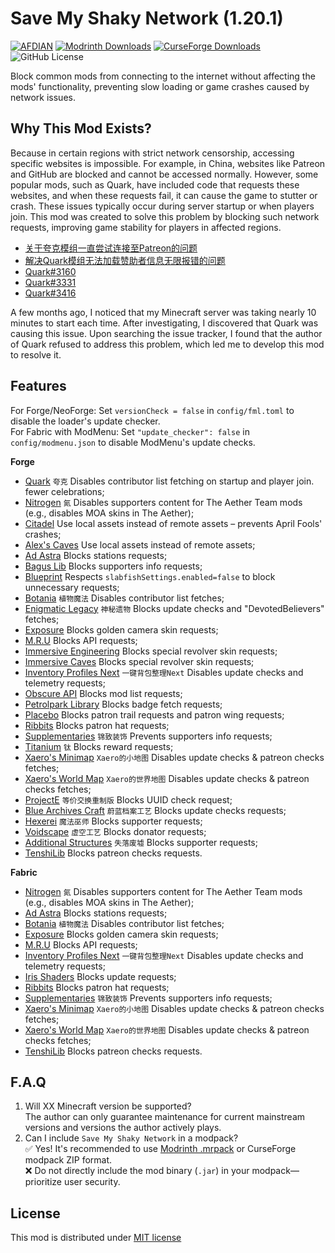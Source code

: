# Save My Shaky Network (1.20.1)

[![AFDIAN](https://img.shields.io/badge/%E7%88%B1%E5%8F%91%E7%94%B5-Gizmo-%23946ce6)](https://afdian.com/a/gizmo)
[![Modrinth Downloads](https://img.shields.io/modrinth/dt/oXzIQwRj?logo=modrinth&label=Modrinth)](https://modrinth.com/project/oXzIQwRj)
[![CurseForge Downloads](https://img.shields.io/curseforge/dt/1129397?logo=curseforge&label=CurseForge)](https://www.curseforge.com/minecraft/mc-mods/smsn)
![GitHub License](https://img.shields.io/github/license/gizmo-ds/smsn-mod?style=flat&label=License)

Block common mods from connecting to the internet without affecting the mods' functionality, preventing slow loading or
game crashes caused by network issues.

## Why This Mod Exists?

Because in certain regions with strict network censorship, accessing specific websites is impossible. For example, in
China, websites like Patreon and GitHub are blocked and cannot be accessed normally. However, some popular mods, such as
Quark, have included code that requests these websites, and when these requests fail, it can cause the game to stutter
or crash. These issues typically occur during server startup or when players join. This mod was created to solve this
problem by blocking such network requests, improving game stability for players in affected regions.

- [关于夸克模组一直尝试连接至Patreon的问题](https://www.bilibili.com/video/BV14E421u7Kt/)
- [解决Quark模组无法加载赞助者信息无限报错的问题](https://www.bilibili.com/read/cv13814407/)
- [Quark#3160](https://github.com/VazkiiMods/Quark/issues/3160)
- [Quark#3331](https://github.com/VazkiiMods/Quark/issues/3331)
- [Quark#3416](https://github.com/VazkiiMods/Quark/issues/3416)

A few months ago, I noticed that my Minecraft server was taking nearly 10 minutes to start each time. After
investigating, I discovered that Quark was causing this issue. Upon searching the issue tracker, I found that the author
of Quark refused to address this problem, which led me to develop this mod to resolve it.

## Features

For Forge/NeoForge: Set `versionCheck = false` in `config/fml.toml` to disable the loader's update checker.  
For Fabric with ModMenu: Set `"update_checker": false` in `config/modmenu.json` to disable ModMenu's update checks.

**Forge**

- [Quark](https://www.curseforge.com/minecraft/mc-mods/quark "4.0-458") `夸克` Disables contributor list fetching on
  startup and player join. fewer celebrations;
- [Nitrogen](https://github.com/The-Aether-Team/Nitrogen "1.20.1-1.0.11-neoforge") `氮` Disables supporters content for
  The Aether Team mods (e.g., disables MOA skins in The Aether);
- [Citadel](https://www.curseforge.com/minecraft/mc-mods/citadel "2.5.4") Use local assets instead of remote assets –
  prevents April Fools' crashes;
- [Alex's Caves](https://www.curseforge.com/minecraft/mc-mods/alexs-caves "1.1.4") Use local assets instead of remote
  assets;
- [Ad Astra](https://www.curseforge.com/minecraft/mc-mods/ad-astra "1.15.18") Blocks stations requests;
- [Bagus Lib](https://www.curseforge.com/minecraft/mc-mods/bagus-lib "1.20.1-5.3.0") Blocks supporters info requests;
- [Blueprint](https://www.curseforge.com/minecraft/mc-mods/blueprint "1.20.1-7.1.0") Respects
  `slabfishSettings.enabled=false` to block unnecessary requests;
- [Botania](https://www.curseforge.com/minecraft/mc-mods/botania "1.20.1-446-FORGE") `植物魔法` Disables contributor
  list fetches;
- [Enigmatic Legacy](https://www.curseforge.com/minecraft/mc-mods/enigmatic-legacy "2.29.0") `神秘遗物` Blocks update
  checks and "DevotedBelievers" fetches;
- [Exposure](https://www.curseforge.com/minecraft/mc-mods/exposure "1.7.15") Blocks golden camera skin requests;
- [M.R.U](https://www.curseforge.com/minecraft/mc-mods/mru "1.0.0+1.20.1-forge") Blocks API requests;
- [Immersive Engineering](https://www.curseforge.com/minecraft/mc-mods/immersive-engineering "2.29.0") Blocks special
  revolver skin requests;
- [Immersive Caves](https://www.curseforge.com/minecraft/mc-mods/immersive-caves "1.4.1") Blocks special revolver skin
  requests;
- [Inventory Profiles Next](https://www.curseforge.com/minecraft/mc-mods/inventory-profiles-next "forge-1.20.1-1.10.11")
  `一键背包整理Next` Disables update checks and telemetry requests;
- [Obscure API](https://www.curseforge.com/minecraft/mc-mods/obscure-api "15") Blocks mod list requests;
- [Petrolpark Library](https://www.curseforge.com/minecraft/mc-mods/petrolpark-library "1.20.1-1.0.6") Blocks badge
  fetch requests;
- [Placebo](https://www.curseforge.com/minecraft/mc-mods/placebo "1.20.1-8.6.0") Blocks patron trail requests and patron
  wing requests;
- [Ribbits](https://www.curseforge.com/minecraft/mc-mods/ribbits "3.0.2") Blocks patron hat requests;
- [Supplementaries](https://www.curseforge.com/minecraft/mc-mods/supplementaries "1.20-3.1.10") `锦致装饰` Prevents
  supporters info requests;
- [Titanium](https://www.curseforge.com/minecraft/mc-mods/titanium "1.20.1-3.8.23") `钛` Blocks reward requests;
- [Xaero's Minimap](https://www.curseforge.com/minecraft/mc-mods/xaeros-minimap "24.2.0_Forge_1.20") `Xaero的小地图`
  Disables update checks & patreon checks fetches;
- [Xaero's World Map](https://www.curseforge.com/minecraft/mc-mods/xaeros-world-map "1.38.8_Forge_1.20") `Xaero的世界地图`
  Disables update checks & patreon checks fetches;
- [ProjectE](https://www.curseforge.com/minecraft/mc-mods/projecte "1.0.1") `等价交换重制版` Blocks UUID check request;
- [Blue Archives Craft](https://www.mcmod.cn/class/20585.html "mc1.20.1-2.1.0") `蔚蓝档案工艺` Blocks update checks
  requests;
- [Hexerei](https://www.curseforge.com/minecraft/mc-mods/hexerei "0.4.2.1") `魔法巫师` Blocks supporter requests;
- [Voidscape](https://www.curseforge.com/minecraft/mc-mods/voidscape "1.5.348") `虚空工艺` Blocks donator requests;
- [Additional Structures](https://modrinth.com/mod/additional-structures "4.1.2") `失落废墟` Blocks supporter requests;
- [TenshiLib](https://www.curseforge.com/minecraft/mc-mods/tenshilib "1.7.2") Blocks patreon checks requests.

**Fabric**

- [Nitrogen](https://github.com/The-Aether-Team/Nitrogen "1.20.1-1.0.15-fabric") `氮` Disables supporters content for
  The Aether Team mods (e.g., disables MOA skins in The Aether);
- [Ad Astra](https://www.curseforge.com/minecraft/mc-mods/ad-astra "1.15.18") Blocks stations requests;
- [Botania](https://www.curseforge.com/minecraft/mc-mods/botania "1.20.1-446-FABRIC") `植物魔法` Disables contributor
  list fetches;
- [Exposure](https://www.curseforge.com/minecraft/mc-mods/exposure "1.7.15") Blocks golden camera skin requests;
- [M.R.U](https://www.curseforge.com/minecraft/mc-mods/mru "1.0.0+1.20.1-fabric") Blocks API requests;
- [Inventory Profiles Next](https://www.curseforge.com/minecraft/mc-mods/inventory-profiles-next "fabric-1.20.1-1.10.11")
  `一键背包整理Next` Disables update checks and telemetry requests;
- [Iris Shaders](https://www.curseforge.com/minecraft/mc-mods/irisshaders "1.6.4+1.20") Blocks update requests;
- [Ribbits](https://www.curseforge.com/minecraft/mc-mods/ribbits "3.0.2") Blocks patron hat requests;
- [Supplementaries](https://www.curseforge.com/minecraft/mc-mods/supplementaries "1.20-3.1.10") `锦致装饰` Prevents
  supporters info requests;
- [Xaero's Minimap](https://www.curseforge.com/minecraft/mc-mods/xaeros-minimap "24.2.0_Fabric_1.20") `Xaero的小地图`
  Disables update checks & patreon checks fetches;
- [Xaero's World Map](https://www.curseforge.com/minecraft/mc-mods/xaeros-world-map "1.38.8_Fabric_1.20") `Xaero的世界地图`
  Disables update checks & patreon checks fetches;
- [TenshiLib](https://www.curseforge.com/minecraft/mc-mods/tenshilib-fabric "1.7.6") Blocks patreon checks requests.

## F.A.Q

1. Will XX Minecraft version be supported?  
   The author can only guarantee maintenance for current mainstream versions and versions the author actively plays.
2. Can I include `Save My Shaky Network` in a modpack?  
   ✅ Yes! It's recommended to
   use [Modrinth .mrpack](https://support.modrinth.com/en/articles/8802351-modrinth-modpack-format-mrpack) or CurseForge
   modpack ZIP format.  
   ❌ Do not directly include the mod binary (`.jar`) in your modpack—prioritize user security.

## License

This mod is distributed under [MIT license](https://github.com/gizmo-ds/smsn-mod/blob/1.20.1/LICENSE)
